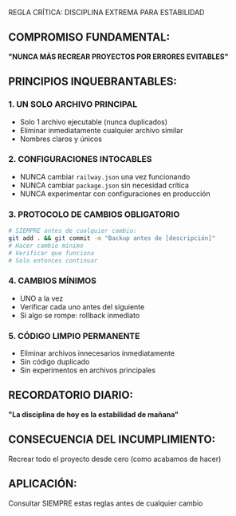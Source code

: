 REGLA CRÍTICA: DISCIPLINA EXTREMA PARA ESTABILIDAD

## COMPROMISO FUNDAMENTAL:
**"NUNCA MÁS RECREAR PROYECTOS POR ERRORES EVITABLES"**

## PRINCIPIOS INQUEBRANTABLES:

### 1. UN SOLO ARCHIVO PRINCIPAL
- Solo 1 archivo ejecutable (nunca duplicados)
- Eliminar inmediatamente cualquier archivo similar
- Nombres claros y únicos

### 2. CONFIGURACIONES INTOCABLES
- NUNCA cambiar `railway.json` una vez funcionando
- NUNCA cambiar `package.json` sin necesidad crítica
- NUNCA experimentar con configuraciones en producción

### 3. PROTOCOLO DE CAMBIOS OBLIGATORIO
```bash
# SIEMPRE antes de cualquier cambio:
git add . && git commit -m "Backup antes de [descripción]"
# Hacer cambio mínimo
# Verificar que funciona
# Solo entonces continuar
```

### 4. CAMBIOS MÍNIMOS
- UNO a la vez
- Verificar cada uno antes del siguiente
- Si algo se rompe: rollback inmediato

### 5. CÓDIGO LIMPIO PERMANENTE
- Eliminar archivos innecesarios inmediatamente
- Sin código duplicado
- Sin experimentos en archivos principales

## RECORDATORIO DIARIO:
**"La disciplina de hoy es la estabilidad de mañana"**

## CONSECUENCIA DEL INCUMPLIMIENTO:
Recrear todo el proyecto desde cero (como acabamos de hacer)

## APLICACIÓN:
Consultar SIEMPRE estas reglas antes de cualquier cambio